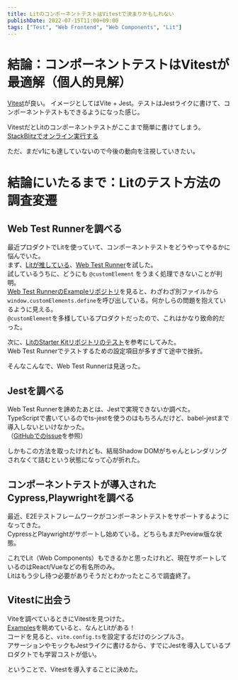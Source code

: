 ```yaml
---
title: LitのコンポーネントテストはVitestで決まりかもしれない
publishDate: 2022-07-15T11:00+09:00
tags: ["Test", "Web Frontend", "Web Components", "Lit"]
---
```


# 結論：コンポーネントテストはVitestが最適解（個人的見解）

[Vitest](https://vitest.dev/)が良い。
イメージとしてはVite + Jest。テストはJestライクに書けて、コンポーネントテストもできるようになった感じ。

VitestだとLitのコンポーネントテストがここまで簡単に書けてしまう。
[StackBlitzでオンライン実行する](https://stackblitz.com/fork/github/vitest-dev/vitest/tree/main/examples/lit?initialPath=__vitest__)

ただ、まだv1にも達していないので今後の動向を注視していきたい。

# 結論にいたるまで：Litのテスト方法の調査変遷

## Web Test Runnerを調べる

最近プロダクトでLitを使っていて、コンポーネントテストをどうやってやるかに悩んでいた。  
まず、[Litが推している](https://lit.dev/docs/tools/testing/#web-test-runner)、[Web Test Runner](https://modern-web.dev/docs/test-runner/overview/)を試した。  
試しているうちに、どうにも `@customElement` をうまく処理できないことが判明。  
[Web Test RunnerのExampleリポジトリ](https://github.com/modernweb-dev/example-projects/blob/master/lit-element-ts-esbuild/my-element.ts)を見ると、わざわざ別ファイルから`window.customElements.define`を呼び出している。何かしらの問題を抱えているように見える。  
`@customElement`を多様しているプロダクトだったので、これはかなり致命的だった。

次に、[LitのStarter Kitリポジトリのテスト](https://github.com/lit/lit-element-starter-ts/)を参考にしてみた。  
Web Test Runnerでテストするための設定項目が多すぎて途中で挫折。

そんなこんなで、Web Test Runnerは見送った。

## Jestを調べる

Web Test Runnerを諦めたあとは、Jestで実現できないか調べた。  
TypeScriptで書いているのでts-jestを使うのはもちろんだけど、babel-jestまで導入しないといけなかった。  
（[GitHubでのIssue](https://github.com/facebook/jest/issues/11783)を参照）

しかもこの方法を取ったけれども、結局Shadow DOMがちゃんとレンダリングされなくて詰むという状態になって心が折れた。

## コンポーネントテストが導入されたCypress,Playwrightを調べる

最近、E2Eテストフレームワークがコンポーネントテストをサポートするようになってきた。  
CypressとPlaywrightがサポートし始めている。どちらもまだPreview版な状態。

これでLit（Web Components）もできるかと思ったけれど、現在サポートしているのはReact/Vueなどの有名所のみ。  
Litはもう少し待つ必要がありそうだとわかったところで調査終了。

## Vitestに出会う

Viteを調べているときにVitestを見つけた。  
[Examples](https://vitest.dev/guide/#examples)を眺めていると、なんとLitがある！  
コードを見ると、`vite.config.ts`を設定するだけのシンプルさ。  
アサーションやモックもJestライクに書けるから、すでにJestを導入しているプロダクトでも学習コストが低い。

ということで、Vitestを導入することに決めた。

